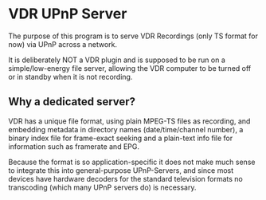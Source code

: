 VDR UPnP Server
===============

The purpose of this program is to serve VDR Recordings (only TS format for now)
via UPnP across a network.

It is deliberately NOT a VDR plugin and is supposed to be run on a
simple/low-energy file server, allowing the VDR computer to be turned
off or in standby when it is not recording.

Why a dedicated server?
-----------------------

VDR has a unique file format, using plain MPEG-TS files as recording, and
embedding metadata in directory names (date/time/channel number), a binary
index file for frame-exact seeking and a plain-text info file for information
such as framerate and EPG.

Because the format is so application-specific it does not make much sense to
integrate this into general-purpose UPnP-Servers, and since most devices
have hardware decoders for the standard television formats no transcoding
(which many UPnP servers do) is necessary.
